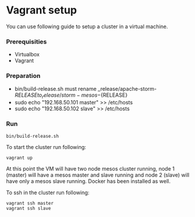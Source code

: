 # Vagrant setup

You can use following guide to setup a cluster in a virtual machine.

### Prerequisities
* Virtualbox
* Vagrant

### Preparation
* bin/build-release.sh must rename _release/apache-storm-${RELEASE} to _release/storm-mesos-${RELEASE}
* sudo echo "192.168.50.101 master" >> /etc/hosts
* sudo echo "192.168.50.102 slave"  >> /etc/hosts

### Run

```shell
bin/build-release.sh
```

To start the cluster run following:
```shell
vagrant up
```
At this point the VM will have two node mesos cluster running, node 1 (master) will have a mesos master and slave running and node 2 (slave) will have only a mesos slave running. Docker has been installed as well.

To ssh in the cluster run following:
```shell
vagrant ssh master
vagrant ssh slave
``` 
